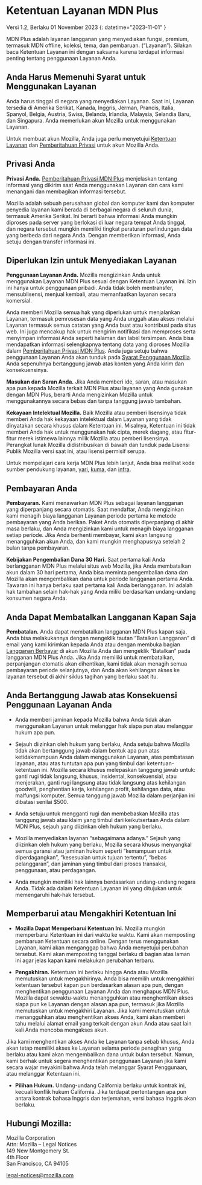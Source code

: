 # Ketentuan Layanan MDN Plus

Versi 1.2, Berlaku 01 November 2023
{: datetime="2023-11-01" }

MDN Plus adalah layanan langganan yang menyediakan fungsi, premium, termasuk MDN offline, koleksi, tema, dan pembaruan. (“Layanan”). Silakan baca Ketentuan Layanan ini dengan saksama karena terdapat informasi penting tentang penggunaan Layanan Anda.

## Anda Harus Memenuhi Syarat untuk Menggunakan Layanan

Anda harus tinggal di negara yang menyediakan Layanan. Saat ini, Layanan tersedia di Amerika Serikat, Kanada, Inggris, Jerman, Prancis, Italia, Spanyol, Belgia, Austria, Swiss, Belanda, Irlandia, Malaysia, Selandia Baru, dan Singapura. Anda memerlukan akun Mozilla untuk menggunakan Layanan.

Untuk membuat akun Mozilla, Anda juga perlu menyetujui [Ketentuan Layanan](https://www.mozilla.org/about/legal/terms/services/) dan [Pemberitahuan Privasi](https://www.mozilla.org/privacy/mozilla-accounts/) untuk akun Mozilla Anda.

## Privasi Anda

__Privasi Anda.__ [Pemberitahuan Privasi MDN Plus](https://www.mozilla.org/privacy/mdn-plus/) menjelaskan tentang informasi yang dikirim saat Anda menggunakan Layanan dan cara kami menangani dan membagikan informasi tersebut.

Mozilla adalah sebuah perusahaan global dan komputer kami dan komputer penyedia layanan kami berada di berbagai negara di seluruh dunia, termasuk Amerika Serikat. Ini berarti bahwa informasi Anda mungkin diproses pada server yang berlokasi di luar negara tempat Anda tinggal, dan negara tersebut mungkin memiliki tingkat peraturan perlindungan data yang berbeda dari negara Anda. Dengan memberikan informasi, Anda setuju dengan transfer informasi ini.

## Diperlukan Izin untuk Menyediakan Layanan

__Penggunaan Layanan Anda.__ Mozilla mengizinkan Anda untuk menggunakan Layanan MDN Plus sesuai dengan Ketentuan Layanan ini. Izin ini hanya untuk penggunaan pribadi. Anda tidak boleh mentransfer, mensublisensi, menjual kembali, atau memanfaatkan layanan secara komersial.

Anda memberi Mozilla semua hak yang diperlukan untuk menjalankan Layanan, termasuk pemrosesan data yang Anda unggah atau akses melalui Layanan termasuk semua catatan yang Anda buat atau kontribusi pada situs web. Ini juga mencakup hak untuk mengirim notifikasi dan memproses serta menyimpan informasi Anda seperti halaman dan label tersimpan. Anda bisa mendapatkan informasi selengkapnya tentang data yang diproses Mozilla dalam [Pemberitahuan Privasi MDN Plus](https://www.mozilla.org/privacy/mdn-plus/).
Anda juga setuju bahwa penggunaan Layanan Anda akan tunduk pada [Syarat Penggunaan Mozilla](https://www.mozilla.org/about/legal/acceptable-use/). Anda sepenuhnya bertanggung jawab atas konten yang Anda kirim dan konsekuensinya.

__Masukan dan Saran Anda.__ Jika Anda memberi ide, saran, atau masukan apa pun kepada Mozilla terkait MDN Plus atau layanan yang Anda gunakan dengan MDN Plus, berarti Anda mengizinkan Mozilla untuk menggunakannya secara bebas dan tanpa tanggung jawab tambahan.

__Kekayaan Intelektual Mozilla.__ Baik Mozilla atau pemberi lisensinya tidak memberi Anda hak kekayaan intelektual dalam Layanan yang tidak dinyatakan secara khusus dalam Ketentuan ini. Misalnya, Ketentuan ini tidak memberi Anda hak untuk menggunakan hak cipta, merek dagang, atau fitur-fitur merek istimewa lainnya milik Mozilla atau pemberi lisensinya. Perangkat lunak Mozilla didistribusikan di bawah dan tunduk pada Lisensi Publik Mozilla versi saat ini, atau lisensi permisif serupa.

Untuk mempelajari cara kerja MDN Plus lebih lanjut, Anda bisa melihat kode sumber pendukung layanan, [yari](https://github.com/mdn/yari), [kuma](https://github.com/mdn/kuma), dan [infra](https://github.com/mdn/infra).

## Pembayaran Anda

__Pembayaran.__ Kami menawarkan MDN Plus sebagai layanan langganan yang diperpanjang secara otomatis. Saat mendaftar, Anda mengizinkan kami menagih biaya langganan Layanan periode pertama ke metode pembayaran yang Anda berikan. Paket Anda otomatis diperpanjang di akhir masa berlaku, dan Anda mengizinkan kami untuk menagih biaya langganan setiap periode. Jika Anda berhenti membayar, kami akan langsung menangguhkan akun Anda, dan kami mungkin menghapusnya setelah 2 bulan tanpa pembayaran.

__Kebijakan Pengembalian Dana 30 Hari.__ Saat pertama kali Anda berlangganan MDN Plus melalui situs web Mozilla, jika Anda membatalkan akun dalam 30 hari pertama, Anda bisa meminta pengembalian dana dan Mozilla akan mengembalikan dana untuk periode langganan pertama Anda. Tawaran ini hanya berlaku saat pertama kali Anda berlangganan. Ini adalah hak tambahan selain hak-hak yang Anda miliki berdasarkan undang-undang konsumen negara Anda.

## Anda Dapat Membatalkan Langganan Kapan Saja

__Pembatalan.__ Anda dapat membatalkan langganan MDN Plus kapan saja. Anda bisa melakukannya dengan mengeklik tautan “Batalkan Langganan” di email yang kami kirimkan kepada Anda atau dengan membuka bagian [Langganan Berbayar](https://subscriptions.firefox.com) di akun Mozilla Anda dan mengeklik “Batalkan” pada langganan MDN Plus Anda. Jika Anda memiliki untuk membatalkan, perpanjangan otomatis akan dihentikan, kami tidak akan menagih semua pembayaran periode selanjutnya, dan Anda akan kehilangan akses ke layanan tersebut di akhir siklus tagihan yang berlaku saat itu.

## Anda Bertanggung Jawab atas Konsekuensi Penggunaan Layanan Anda

* Anda memberi jaminan kepada Mozilla bahwa Anda tidak akan menggunakan Layanan untuk melanggar hak siapa pun atau melanggar hukum apa pun.

* Sejauh diizinkan oleh hukum yang berlaku, Anda setuju bahwa Mozilla tidak akan bertanggung jawab dalam bentuk apa pun atas ketidakmampuan Anda dalam menggunakan Layanan, atas pembatasan layanan, atau atas tuntutan apa pun yang timbul dari ketentuan-ketentuan ini. Mozilla secara khusus melepaskan tanggung jawab untuk: ganti rugi tidak langsung, khusus, insidental, konsekuensial, atau menjerakan, ganti rugi langsung atau tidak langsung atas kehilangan goodwill, penghentian kerja, kehilangan profit, kehilangan data, atau malfungsi komputer. Semua tanggung jawab Mozilla dalam perjanjian ini dibatasi senilai $500.

* Anda setuju untuk mengganti rugi dan membebaskan Mozilla atas tanggung jawab atau klaim yang timbul dari keikutsertaan Anda dalam MDN Plus, sejauh yang diizinkan oleh hukum yang berlaku.

* Mozilla menyediakan layanan “sebagaimana adanya.” Sejauh yang diizinkan oleh hukum yang berlaku, Mozilla secara khusus menyangkal semua garansi atau jaminan hukum seperti “kemampuan untuk diperdagangkan”, “kesesuaian untuk tujuan tertentu”, “bebas pelanggaran”, dan jaminan yang timbul dari proses transaksi, penggunaan, atau perdagangan.

* Anda mungkin memiliki hak lainnya berdasarkan undang-undang negara Anda. Tidak ada dalam Ketentuan Layanan ini yang ditujukan untuk memengaruhi hak-hak tersebut.

## Memperbarui atau Mengakhiri Ketentuan Ini

* __Mozilla Dapat Memperbarui Ketentuan Ini.__ Mozilla mungkin memperbarui Ketentuan ini dari waktu ke waktu. Kami akan memposting pembaruan Ketentuan secara online. Dengan terus menggunakan Layanan, kami akan menganggap bahwa Anda menyetujui perubahan tersebut. Kami akan memposting tanggal berlaku di bagian atas laman ini agar jelas kapan kami melakukan perubahan terbaru.

* __Pengakhiran.__ Ketentuan ini berlaku hingga Anda atau Mozilla memutuskan untuk mengakhirinya. Anda bisa memilih untuk mengakhiri ketentuan tersebut kapan pun berdasarkan alasan apa pun, dengan menghentikan penggunaan Layanan Anda dan menghapus MDN Plus. Mozilla dapat sewaktu-waktu menangguhkan atau menghentikan akses siapa pun ke Layanan dengan alasan apa pun, termasuk jika Mozilla memutuskan untuk mengakhiri Layanan. Jika kami memutuskan untuk menangguhkan atau menghentikan akses Anda, kami akan memberi tahu melalui alamat email yang terkait dengan akun Anda atau saat lain kali Anda mencoba mengakses akun.

Jika kami menghentikan akses Anda ke Layanan tanpa sebab khusus, Anda akan tetap memiliki akses ke Layanan selama periode penagihan yang berlaku atau kami akan mengembalikan dana untuk bulan tersebut. Namun, kami berhak untuk segera menghentikan penggunaan Layanan jika kami secara wajar meyakini bahwa Anda telah melanggar Syarat Penggunaan, atau melanggar Ketentuan ini.

* __Pilihan Hukum.__ Undang-undang California berlaku untuk kontrak ini, kecuali konflik hukum California. Jika terdapat pertentangan apa pun antara kontrak bahasa Inggris dan terjemahan, versi bahasa Inggris akan berlaku.

## Hubungi Mozilla:

Mozilla Corporation  
Attn: Mozilla – Legal Notices  
149 New Montgomery St.  
4th Floor  
San Francisco, CA 94105  

legal-notices@mozilla.com
